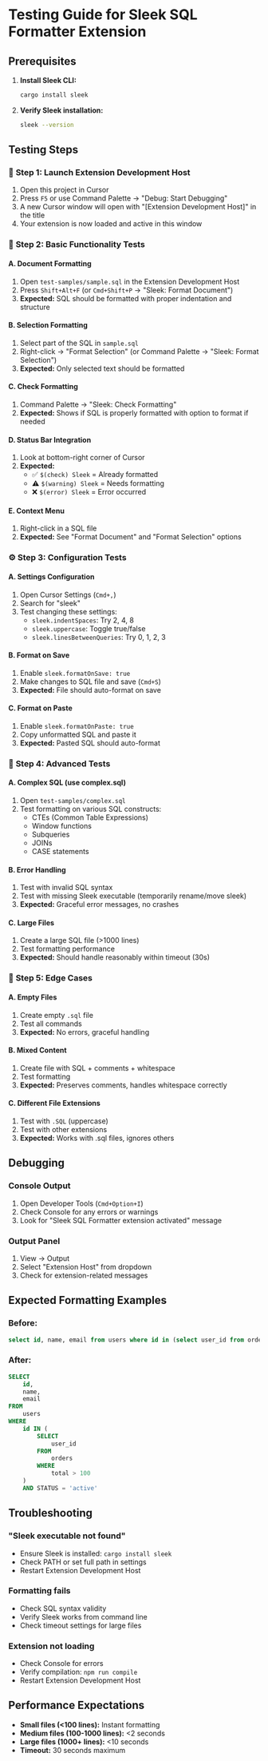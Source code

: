 # Testing Guide for Sleek SQL Formatter Extension

## Prerequisites

1. **Install Sleek CLI:**

   ```bash
   cargo install sleek
   ```

2. **Verify Sleek installation:**

   ```bash
   sleek --version
   ```

## Testing Steps

### 🚀 **Step 1: Launch Extension Development Host**

1. Open this project in Cursor
2. Press `F5` or use Command Palette → "Debug: Start Debugging"
3. A new Cursor window will open with "[Extension Development Host]" in the title
4. Your extension is now loaded and active in this window

### 📝 **Step 2: Basic Functionality Tests**

#### **A. Document Formatting**

1. Open `test-samples/sample.sql` in the Extension Development Host
2. Press `Shift+Alt+F` (or `Cmd+Shift+P` → "Sleek: Format Document")
3. **Expected:** SQL should be formatted with proper indentation and structure

#### **B. Selection Formatting**

1. Select part of the SQL in `sample.sql`
2. Right-click → "Format Selection" (or Command Palette → "Sleek: Format Selection")
3. **Expected:** Only selected text should be formatted

#### **C. Check Formatting**

1. Command Palette → "Sleek: Check Formatting"
2. **Expected:** Shows if SQL is properly formatted with option to format if needed

#### **D. Status Bar Integration**

1. Look at bottom-right corner of Cursor
2. **Expected:**
   - ✅ `$(check) Sleek` = Already formatted
   - ⚠️ `$(warning) Sleek` = Needs formatting
   - ❌ `$(error) Sleek` = Error occurred

#### **E. Context Menu**

1. Right-click in a SQL file
2. **Expected:** See "Format Document" and "Format Selection" options

### ⚙️ **Step 3: Configuration Tests**

#### **A. Settings Configuration**

1. Open Cursor Settings (`Cmd+,`)
2. Search for "sleek"
3. Test changing these settings:
   - `sleek.indentSpaces`: Try 2, 4, 8
   - `sleek.uppercase`: Toggle true/false
   - `sleek.linesBetweenQueries`: Try 0, 1, 2, 3

#### **B. Format on Save**

1. Enable `sleek.formatOnSave: true`
2. Make changes to SQL file and save (`Cmd+S`)
3. **Expected:** File should auto-format on save

#### **C. Format on Paste**

1. Enable `sleek.formatOnPaste: true`
2. Copy unformatted SQL and paste it
3. **Expected:** Pasted SQL should auto-format

### 🧪 **Step 4: Advanced Tests**

#### **A. Complex SQL (use complex.sql)**

1. Open `test-samples/complex.sql`
2. Test formatting on various SQL constructs:
   - CTEs (Common Table Expressions)
   - Window functions
   - Subqueries
   - JOINs
   - CASE statements

#### **B. Error Handling**

1. Test with invalid SQL syntax
2. Test with missing Sleek executable (temporarily rename/move sleek)
3. **Expected:** Graceful error messages, no crashes

#### **C. Large Files**

1. Create a large SQL file (>1000 lines)
2. Test formatting performance
3. **Expected:** Should handle reasonably within timeout (30s)

### 🎯 **Step 5: Edge Cases**

#### **A. Empty Files**

1. Create empty `.sql` file
2. Test all commands
3. **Expected:** No errors, graceful handling

#### **B. Mixed Content**

1. Create file with SQL + comments + whitespace
2. Test formatting
3. **Expected:** Preserves comments, handles whitespace correctly

#### **C. Different File Extensions**

1. Test with `.SQL` (uppercase)
2. Test with other extensions
3. **Expected:** Works with .sql files, ignores others

## Debugging

### **Console Output**

1. Open Developer Tools (`Cmd+Option+I`)
2. Check Console for any errors or warnings
3. Look for "Sleek SQL Formatter extension activated" message

### **Output Panel**

1. View → Output
2. Select "Extension Host" from dropdown
3. Check for extension-related messages

## Expected Formatting Examples

### **Before:**

```sql
select id, name, email from users where id in (select user_id from orders where total > 100) and status = 'active'
```

### **After:**

```sql
SELECT
    id,
    name,
    email
FROM
    users
WHERE
    id IN (
        SELECT
            user_id
        FROM
            orders
        WHERE
            total > 100
    )
    AND STATUS = 'active'
```

## Troubleshooting

### **"Sleek executable not found"**

- Ensure Sleek is installed: `cargo install sleek`
- Check PATH or set full path in settings
- Restart Extension Development Host

### **Formatting fails**

- Check SQL syntax validity
- Verify Sleek works from command line
- Check timeout settings for large files

### **Extension not loading**

- Check Console for errors
- Verify compilation: `npm run compile`
- Restart Extension Development Host

## Performance Expectations

- **Small files (<100 lines):** Instant formatting
- **Medium files (100-1000 lines):** <2 seconds
- **Large files (1000+ lines):** <10 seconds
- **Timeout:** 30 seconds maximum
